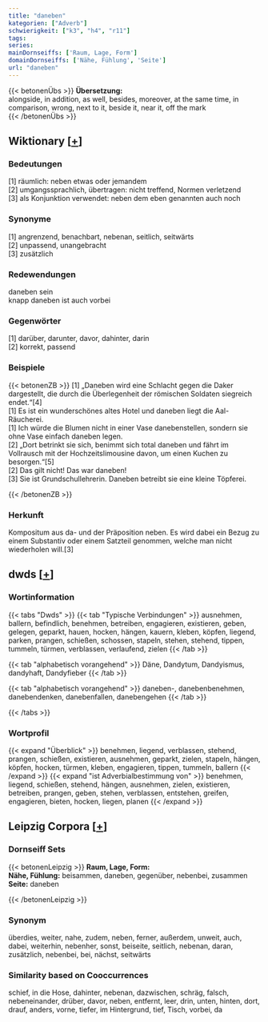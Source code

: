 ```yaml
---
title: "daneben"
kategorien: ["Adverb"]
schwierigkeit: ["k3", "h4", "r11"]
tags:
series:
mainDornseiffs: ['Raum, Lage, Form']
domainDornseiffs: ['Nähe, Fühlung', 'Seite']
url: "daneben"
---
```


{{< betonenÜbs >}}
**Übersetzung:**  
alongside, in addition, as well, besides, moreover, at the same time, in comparison, wrong, next to it, beside it, near it, off  the mark  
{{< /betonenÜbs >}}

## Wiktionary [[+](https://de.wiktionary.org/wiki/daneben)]

### Bedeutungen
[1] räumlich: neben etwas oder jemandem  
[2] umgangssprachlich, übertragen: nicht treffend, Normen verletzend  
[3] als Konjunktion verwendet: neben dem eben genannten auch noch  

### Synonyme
[1] angrenzend, benachbart, nebenan, seitlich, seitwärts  
[2] unpassend, unangebracht  
[3] zusätzlich  

### Redewendungen
daneben sein  
knapp daneben ist auch vorbei  

### Gegenwörter
[1] darüber, darunter, davor, dahinter, darin  
[2] korrekt, passend  

### Beispiele
{{< betonenZB >}}
[1] „Daneben wird eine Schlacht gegen die Daker dargestellt, die durch die Überlegenheit der römischen Soldaten siegreich endet.“[4]  
[1] Es ist ein wunderschönes altes Hotel und daneben liegt die Aal-Räucherei.  
[1] Ich würde die Blumen nicht in einer Vase danebenstellen, sondern sie ohne Vase einfach daneben legen.  
[2] „Dort betrinkt sie sich, benimmt sich total daneben und fährt im Vollrausch mit der Hochzeitslimousine davon, um einen Kuchen zu besorgen.“[5]  
[2] Das gilt nicht! Das war daneben!  
[3] Sie ist Grundschullehrerin. Daneben betreibt sie eine kleine Töpferei.  

{{< /betonenZB >}}
### Herkunft
Kompositum aus da- und der Präposition neben. Es wird dabei ein Bezug zu einem Substantiv oder einem Satzteil genommen, welche man nicht wiederholen will.[3]  



## dwds [[+](https://www.dwds.de/wb/daneben)]

### Wortinformation
{{< tabs "Dwds" >}}
{{< tab "Typische Verbindungen" >}}
ausnehmen, ballern, befindlich, benehmen, betreiben, engagieren, existieren, geben, gelegen, geparkt, hauen, hocken, hängen, kauern, kleben, köpfen, liegend, parken, prangen, schießen, schossen, stapeln, stehen, stehend, tippen, tummeln, türmen, verblassen, verlaufend, zielen
{{< /tab >}}

{{< tab "alphabetisch vorangehend" >}}
Däne, Dandytum, Dandyismus, dandyhaft, Dandyfieber
{{< /tab >}}

{{< tab "alphabetisch vorangehend" >}}
daneben-, danebenbenehmen, danebendenken, danebenfallen, danebengehen
{{< /tab >}}

{{< /tabs >}}

### Wortprofil
{{< expand "Überblick" >}} benehmen, liegend, verblassen, stehend, prangen, schießen, existieren, ausnehmen, geparkt, zielen, stapeln, hängen, köpfen, hocken, türmen, kleben, engagieren, tippen, tummeln, ballern {{< /expand >}}
{{< expand "ist Adverbialbestimmung von" >}} benehmen, liegend, schießen, stehend, hängen, ausnehmen, zielen, existieren, betreiben, prangen, geben, stehen, verblassen, entstehen, greifen, engagieren, bieten, hocken, liegen, planen {{< /expand >}}

## Leipzig Corpora [[+](https://corpora.uni-leipzig.de/en/res?word=daneben&corpusId=deu_newscrawl-public_2018)]

### Dornseiff Sets
{{< betonenLeipzig >}}
**Raum, Lage, Form:**  
**Nähe, Fühlung:** beisammen, daneben, gegenüber, nebenbei, zusammen  
**Seite:** daneben  

{{< /betonenLeipzig >}}

### Synonym
überdies, weiter, nahe, zudem, neben, ferner, außerdem, unweit, auch, dabei, weiterhin, nebenher, sonst, beiseite, seitlich, nebenan, daran, zusätzlich, nebenbei, bei, nächst, seitwärts


### Similarity based on Cooccurrences
schief, in die Hose, dahinter, nebenan, dazwischen, schräg, falsch, nebeneinander, drüber, davor, neben, entfernt, leer, drin, unten, hinten, dort, drauf, anders, vorne, tiefer, im Hintergrund, tief, Tisch, vorbei, da

